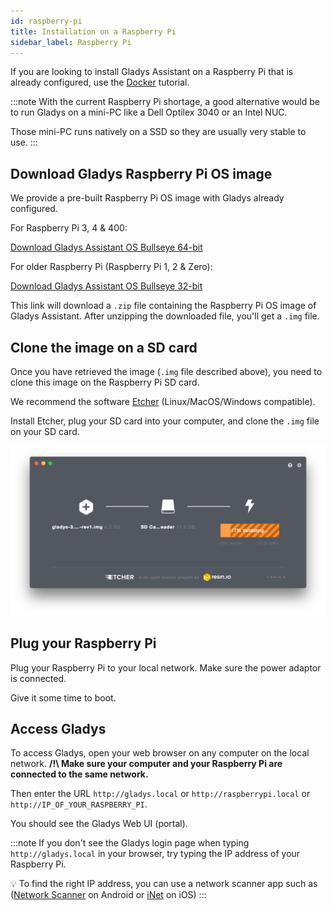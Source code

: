 ```yaml
---
id: raspberry-pi
title: Installation on a Raspberry Pi
sidebar_label: Raspberry Pi
---
```


If you are looking to install Gladys Assistant on a Raspberry Pi that is already configured, use the [Docker](/docs/installation/docker) tutorial.

:::note
With the current Raspberry Pi shortage, a good alternative would be to run Gladys on a mini-PC like a Dell Optilex 3040 or an Intel NUC.

Those mini-PC runs natively on a SSD so they are usually very stable to use.
:::

## Download Gladys Raspberry Pi OS image

We provide a pre-built Raspberry Pi OS image with Gladys already configured.

For Raspberry Pi 3, 4 & 400:

<a class="button button--primary margin-bottom--md" href="https://gladysassistant.com/download/latest-64" rel="nofollow" >Download Gladys Assistant OS Bullseye 64-bit</a>

For older Raspberry Pi (Raspberry Pi 1, 2 & Zero):

<a class="button button--primary margin-bottom--md" href="https://gladysassistant.com/download/latest" rel="nofollow" >Download Gladys Assistant OS Bullseye 32-bit</a>

This link will download a `.zip` file containing the Raspberry Pi OS image of Gladys Assistant. After unzipping the downloaded file, you'll get a `.img` file.

## Clone the image on a SD card

Once you have retrieved the image (`.img` file described above), you need to clone this image on the Raspberry Pi SD card.

We recommend the software [Etcher](https://www.balena.io/etcher/) (Linux/MacOS/Windows compatible).

Install Etcher, plug your SD card into your computer, and clone the `.img` file on your SD card.

![Etcher](../../static/img/docs/en/installation/etcher.png)

## Plug your Raspberry Pi

Plug your Raspberry Pi to your local network. Make sure the power adaptor is connected.

Give it some time to boot.

## Access Gladys

To access Gladys, open your web browser on any computer on the local network. **/!\ Make sure your computer and your Raspberry Pi are connected to the same network.**

Then enter the URL `http://gladys.local` or `http://raspberrypi.local` or `http://IP_OF_YOUR_RASPBERRY_PI`.

You should see the Gladys Web UI (portal).

:::note
If you don't see the Gladys login page when typing `http://gladys.local` in your browser, try typing the IP address of your Raspberry Pi.

💡 To find the right IP address, you can use a network scanner app such as ([Network Scanner](https://play.google.com/store/apps/details?id=com.easymobile.lan.scanner&hl=fr) on Android or [iNet](https://itunes.apple.com/fr/app/inet-network-scanner/id340793353?mt=8) on iOS)
:::
